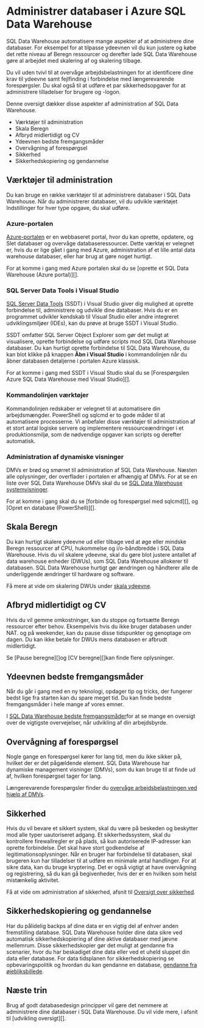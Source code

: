 <properties
   pageTitle="Administrer databaser i Azure SQL Data Warehouse | Microsoft Azure"
   description="Oversigt over administration af SQL Data Warehouse databaser. Indeholder værktøjer til administration, DWUs og skalering af ydeevne, fejlfinding i forbindelse med forespørgselsydelse, om oprettelse af god sikkerhedspolitikker og gendanne en database fra databeskadigelse eller fra en internationale afbrydelse."
   services="sql-data-warehouse"
   documentationCenter="NA"
   authors="barbkess"
   manager="barbkess"
   editor=""/>

<tags
   ms.service="sql-data-warehouse"
   ms.devlang="NA"
   ms.topic="article"
   ms.tgt_pltfrm="NA"
   ms.workload="data-services"
   ms.date="08/16/2016"
   ms.author="barbkess;sonyama;"/>

# <a name="manage-databases-in-azure-sql-data-warehouse"></a>Administrer databaser i Azure SQL Data Warehouse

SQL Data Warehouse automatisere mange aspekter af at administrere dine databaser. For eksempel for at tilpasse ydeevnen vil du kun justere og købe det rette niveau af Beregn ressourcer og derefter lade SQL Data Warehouse gøre al arbejdet med skalering af og skalering tilbage. 

Du vil uden tvivl til at overvåge arbejdsbelastningen for at identificere dine krav til ydeevne samt fejlfinding i forbindelse med længerevarende forespørgsler. Du skal også til at udføre et par sikkerhedsopgaver for at administrere tilladelser for brugere og -logon.

Denne oversigt dækker disse aspekter af administration af SQL Data Warehouse.

- Værktøjer til administration
- Skala Beregn
- Afbryd midlertidigt og CV
- Ydeevnen bedste fremgangsmåder
- Overvågning af forespørgsel
- Sikkerhed
- Sikkerhedskopiering og gendannelse

## <a name="management-tools"></a>Værktøjer til administration

Du kan bruge en række værktøjer til at administrere databaser i SQL Data Warehouse. Når du administrerer databaser, vil du udvikle værktøjet Indstillinger for hver type opgave, du skal udføre.

### <a name="azure-portal"></a>Azure-portalen
[Azure-portalen][] er en webbaseret portal, hvor du kan oprette, opdatere, og Slet databaser og overvåge databaseressourcer. Dette værktøj er velegnet er, hvis du er lige gået i gang med Azure, administration af et lille antal data warehouse databaser, eller har brug at gøre noget hurtigt.

For at komme i gang med Azure portalen skal du se [oprette et SQL Data Warehouse (Azure portal)][].

### <a name="sql-server-data-tools-in-visual-studio"></a>SQL Server Data Tools i Visual Studio
[SQL Server Data Tools][] (SSDT) i Visual Studio giver dig mulighed at oprette forbindelse til, administrere og udvikle dine databaser. Hvis du er en programmet udvikler kendskab til Visual Studio eller andre integreret udviklingsmiljøer (IDEs), kan du prøve at bruge SSDT i Visual Studio.

SSDT omfatter SQL Server Object Explorer som gør det muligt at visualisere, oprette forbindelse og udføre scripts mod SQL Data Warehouse databaser. Du kan hurtigt oprette forbindelse til SQL Data Warehouse, du kan blot klikke på knappen **Åbn i Visual Studio** i kommandolinjen når du åbner databasen detaljerne i portalen Azure klassisk.  

For at komme i gang med SSDT i Visual Studio skal du se [Forespørgslen Azure SQL Data Warehouse med Visual Studio][].

### <a name="command-line-tools"></a>Kommandolinjen værktøjer
Kommandolinjen redskaber er velegnet til at automatisere din arbejdsmængder.  PowerShell og sqlcmd er to gode måder til at automatisere processerne.  Vi anbefaler disse værktøjer til administration af et stort antal logiske servere og implementere ressourceændringer i et produktionsmiljø, som de nødvendige opgaver kan scripts og derefter automatisk.

### <a name="dynamic-management-views"></a>Administration af dynamiske visninger 

DMVs er brød og smørret til administration af SQL Data Warehouse. Næsten alle oplysninger, der overflader i portalen er afhængig af DMVs. For at se en liste over SQL Data Warehouse DMVs skal du se [SQL Data Warehouse systemvisninger][].

For at komme i gang skal du se [forbinde og forespørgsel med sqlcmd][], og [Opret en database (PowerShell)][].

## <a name="scale-compute"></a>Skala Beregn

Du kan hurtigt skalere ydeevne ud eller tilbage ved at øge eller mindske Beregn ressourcer af CPU, hukommelse og i/o-båndbredde i SQL Data Warehouse. Hvis du vil skalere ydeevne, skal du gøre blot justere antallet af data warehouse enheder (DWUs), som SQL Data Warehouse allokerer til databasen. SQL Data Warehouse hurtigt gør ændringen og håndterer alle de underliggende ændringer til hardware og software.

Få mere at vide om skalering DWUs under [skala ydeevne][].

##  <a name="pause-and-resume"></a>Afbryd midlertidigt og CV

Hvis du vil gemme omkostninger, kan du stoppe og fortsætte Beregn ressourcer efter behov. Eksempelvis hvis du ikke bruger databasen under NAT. og på weekender, kan du pause disse tidspunkter og genoptage om dagen. Du kan ikke betale for DWUs mens databasen er afbrudt midlertidigt.

Se [Pause beregne][]og [CV beregne][]kan finde flere oplysninger.

## <a name="performance-best-practices"></a>Ydeevnen bedste fremgangsmåder

Når du går i gang med en ny teknologi, opdager tip og tricks, der fungerer bedst lige fra starten kan du spare meget tid.  Du kan finde bedste fremgangsmåder i hele mange af vores emner.

I [SQL Data Warehouse bedste fremgangsmåder][]for at se mange en oversigt over de vigtigste overvejelser, når udvikling af din arbejdsbyrde.

## <a name="query-monitoring"></a>Overvågning af forespørgsel

Nogle gange en forespørgsel kører for lang tid, men du ikke sikker på, hvilket der er det pågældende element. SQL Data Warehouse har dynamiske management visninger (DMVs), som du kan bruge til at finde ud af, hvilken forespørgsel tager for lang. 

Længerevarende forespørgsler finder du [overvåge arbejdsbelastningen ved hjælp af DMVs][].

## <a name="security"></a>Sikkerhed

Hvis du vil bevare et sikkert system, skal du være på beskeden og beskytter mod alle typer uautoriseret adgang. Et sikkerhedssystem, skal du kontrollere firewallregler er på plads, så kun autoriserede IP-adresser kan oprette forbindelse. Det skal have stort godkendelse af legitimationsoplysninger. Når en bruger har forbindelse til databasen, skal brugeren kun har tilladelser til at udføre en minimale antal handlinger. For at sikre data, kan du bruge kryptering. Det er også vigtigt at have overvågning og registrering, så du kan gå begivenheder, hvis der er en hvilken som helst mistænkelig aktivitet.

Få at vide om administration af sikkerhed, afsnit til [Oversigt over sikkerhed][].

## <a name="backup-and-restore"></a>Sikkerhedskopiering og gendannelse

Har du pålidelig backps af dine data er en vigtig del af enhver anden fremstilling database. SQL Data Warehouse holder dine data sikre ved automatisk sikkerhedskopiering af dine aktive databaser med jævne mellemrum. Disse sikkerhedskopier gør det muligt at gendanne fra scenarier, hvor du har beskadiget dine data eller ved et uheld sluppet din data eller database.  For data tidsplanen for sikkerhedskopiering se opbevaringspolitik og hvordan du kan gendanne en database, [gendanne fra øjebliksbillede][].

## <a name="next-steps"></a>Næste trin
Brug af godt databasedesign principper vil gøre det nemmere at administrere dine databaser i SQL Data Warehouse. Du vil vide mere, i afsnit til [udvikling oversigt][].

<!--Image references-->

<!--Article references-->
[Oprette et SQL datawarehouse (Azure Portal)]: sql-data-warehouse-get-started-provision.md
[Oprette en database (PowerShell)]: sql-data-warehouse-get-started-provision-powershell
[connection]: sql-data-warehouse-develop-connections.md
[Forespørgsel Azure SQL datawarehouse med Visual Studio]: sql-data-warehouse-query-visual-studio.md
[Oprette forbindelse og forespørgsler med sqlcmd]: sql-data-warehouse-get-started-connect-sqlcmd.md
[Oversigt over udvikling]: sql-data-warehouse-overview-develop.md
[Overvåge arbejdsbelastningen ved hjælp af DMVs]: sql-data-warehouse-manage-monitor.md
[Pause Beregn]: sql-data-warehouse-manage-compute-overview.md#pause-compute-bk
[Gendanne fra øjebliksbillede]: sql-data-warehouse-restore-database-overview.md
[CV Beregn]: sql-data-warehouse-manage-compute-overview.md#resume-compute-performance-bk
[Skala ydeevne]: sql-data-warehouse-manage-compute-overview.md#scale-performance-bk
[Oversigt over sikkerhed]: sql-data-warehouse-overview-manage-security.md
[SQL Data Warehouse bedste fremgangsmåder]: sql-data-warehouse-best-practices.md
[SQL Data Warehouse systemvisninger]: sql-data-warehouse-reference-tsql-system-views.md

<!--MSDN references-->
[SQL Server Data Tools]: https://msdn.microsoft.com/library/mt204009.aspx

<!--Other web references-->
[Azure-portalen]: http://portal.azure.com/
